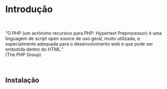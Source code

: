 <h1>Introdução</h1>
<br/>
<p>
  "O PHP (um acrônimo recursivo para PHP: Hypertext Preprocessor) é uma linguagem de script open source de uso geral, muito utilizada, e especialmente adequada para o desenvolvimento web e que pode ser embutida dentro do HTML."
  <br/>
  (The PHP Group)
</p>
<br/>
<h2>Instalação</h2>
